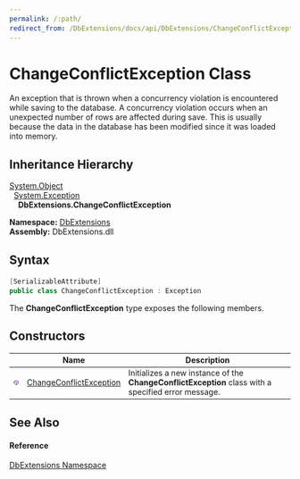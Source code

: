 ```yaml
---
permalink: /:path/
redirect_from: /DbExtensions/docs/api/DbExtensions/ChangeConflictException/
---
```


ChangeConflictException Class
=============================
An exception that is thrown when a concurrency violation is encountered while saving to the database. A concurrency violation occurs when an unexpected number of rows are affected during save. This is usually because the data in the database has been modified since it was loaded into memory.


Inheritance Hierarchy
---------------------
[System.Object][1]  
  [System.Exception][2]  
    **DbExtensions.ChangeConflictException**  
  
**Namespace:** [DbExtensions][3]  
**Assembly:** DbExtensions.dll

Syntax
------

```csharp
[SerializableAttribute]
public class ChangeConflictException : Exception
```

The **ChangeConflictException** type exposes the following members.


Constructors
------------

|                  | Name                         | Description                                                                                         |
| ---------------- | ---------------------------- | --------------------------------------------------------------------------------------------------- |
| ![Public method] | [ChangeConflictException][4] | Initializes a new instance of the **ChangeConflictException** class with a specified error message. |


See Also
--------

#### Reference
[DbExtensions Namespace][3]  

[1]: https://learn.microsoft.com/dotnet/api/system.object
[2]: https://learn.microsoft.com/dotnet/api/system.exception
[3]: ../README.md
[4]: _ctor.md
[Public method]: ../../icons/pubmethod.svg "Public method"